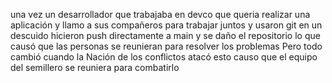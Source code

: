 una vez un desarrollador que trabajaba en devco
que queria realizar una aplicación
y llamo a sus compañeros para trabajar juntos y usaron git
en un descuido hicieron push directamente a main y se daño el repositorio
lo que causó que las personas se reunieran para resolver los problemas
Pero todo cambió cuando la Nación de los conflictos atacó
esto causo que el equipo del semillero se reuniera para combatirlo